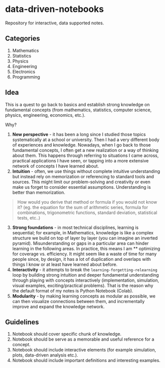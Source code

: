 # data-driven-notebooks
Repository for interactive, data supported notes.

## Categories

1. Mathematics
2. Statistics
3. Physics
4. Engineering
5. Electronics
6. Programming

## Idea

This is a quest to go back to basics and establish strong knowledge on fundamental concepts (from mathematics, statistics, computer science, physics, engineering, economics, etc.).

Why?

1. **New perspective** - it has been a long since I studied those topics systematically at a school or university. Then I had a very different body of experiences and knowledge. Nowadays, when I go back to those fundamental concepts, I often get a new realization or a way of thinking about them. This happens through referring to situations I came across, practical applications I have seen, or tapping into a more extensive network of concepts I have learned about.
2. **Intuition** - often, we use things without complete intuitive understanding but instead rely on memorization or referencing to standard tools and sources.  This might limit our problem-solving and creativity or even make us forget to consider essential assumptions. Understanding is better than memorization.
  >How would you derive that method or formula if you would not know it? (eg. the equation for the sum of arithmetic series, formula for combinations, trigonometric functions, standard deviation, statistical tests, etc..) 
3. **Strong foundations** - in most technical disciplines, learning is sequential; for example, in Mathematics, knowledge is like a complex structure we build on top of layer by layer (you can imagine an inverted pyramid). Misunderstanding or gaps in a particular area can hinder learning in the following areas. In practice, this means I am ** optimizing for coverage vs. efficiency. It might seem like a waste of time for many people since, by design, it has a lot of duplication and overlaps with things I know or at least have learned about before.       
4. **Interactivity** - it attempts to break the `learning-forgetting-relearning` loop by building strong intuition and deeper fundamental understanding through playing with concepts interactively (implementation, simulation, visual examples, exciting/practical problems). That is the reason why the default format of my notes is Python Notebook (Colab).  
5. **Modularity** - by making learning concepts as modular as possible, we can then visualize connections between them, and incrementally improve and expand the knowledge network.

## Guidelines 

1. Notebook should cover specific chunk of knowledge.
2. Notebook should be serve as a memorable and useful reference for a concept.
3. Notebook should include interactive elements (for example simulation, plots, data-driven analysis etc.).
4. Notebook should include important definitions and interesting examples.
